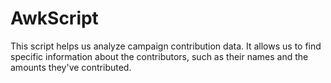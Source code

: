 # AwkScript
This script helps us analyze campaign contribution data. It allows us to find specific information about the contributors, such as their names and the amounts they've contributed.
